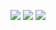<a href= "mailto:lolalex566@gmail.com"><img src="https://img.shields.io/badge/Gmail-EA4335?style=flat-square&logo=Gmail&logoColor=white"/></a>
<img src="https://img.shields.io/github/languages/count/JJun2319/micexc?style=for-the-badge">
<a href="링크"><img src="https://img.shields.io/badge/Google%20Chrome-4285F4?style=for-the-badge&logo=Google%20Chrome&logoColor=white"/></a>
